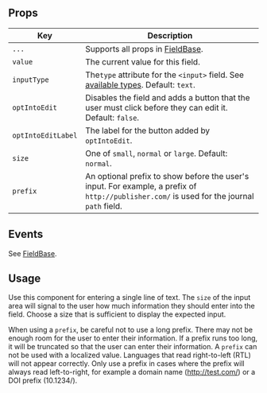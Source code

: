 ## Props

| Key | Description |
| --- | --- |
| `...` | Supports all props in [FieldBase](#/component/Form/fields/FieldBase). |
| `value` | The current value for this field. |
| `inputType` | The`type` attribute for the `<input>` field. See [available types](https://developer.mozilla.org/en-US/docs/Web/HTML/Element/input#Form_%3Cinput%3E_types). Default: `text`. |
| `optIntoEdit` | Disables the field and adds a button that the user must click before they can edit it. Default: `false`. |
| `optIntoEditLabel` | The label for the button added by `optIntoEdit`. |
| `size` | One of `small`, `normal` or `large`. Default: `normal`. |
| `prefix` | An optional prefix to show before the user's input. For example, a prefix of `http://publisher.com/` is used for the journal `path` field. |

## Events

See [FieldBase](#/component/Form/fields/FieldBase).

## Usage

Use this component for entering a single line of text. The `size` of the input area will signal to the user how much information they should enter into the field. Choose a size that is sufficient to display the expected input.

When using a `prefix`, be careful not to use a long prefix. There may not be enough room for the user to enter their information. If a prefix runs too long, it will be truncated so that the user can enter their information. A `prefix` can not be used with a localized value. Languages that read right-to-left (RTL) will not appear correctly. Only use a prefix in cases where the prefix will always read left-to-right, for example a domain name (http://test.com/) or a DOI prefix (10.1234/).
